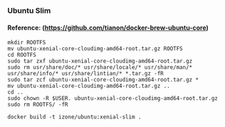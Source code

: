 ### Ubuntu Slim
#### Reference: (https://github.com/tianon/docker-brew-ubuntu-core)
```
mkdir ROOTFS
mv ubuntu-xenial-core-cloudimg-amd64-root.tar.gz ROOTFS
cd ROOTFS
sudo tar zxf ubuntu-xenial-core-cloudimg-amd64-root.tar.gz
sudo rm usr/share/doc/* usr/share/locale/* usr/share/man/* usr/share/info/* usr/share/lintian/* *.tar.gz -fR
sudo tar zcf ubuntu-xenial-core-cloudimg-amd64-root.tar.gz *
mv ubuntu-xenial-core-cloudimg-amd64-root.tar.gz ..
cd ..
sudo chown -R $USER. ubuntu-xenial-core-cloudimg-amd64-root.tar.gz
sudo rm ROOTFS/ -fR
```

```
docker build -t izone/ubuntu:xenial-slim .
```

